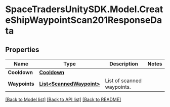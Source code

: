 # SpaceTradersUnitySDK.Model.CreateShipWaypointScan201ResponseData

## Properties

Name | Type | Description | Notes
------------ | ------------- | ------------- | -------------
**Cooldown** | [**Cooldown**](Cooldown.md) |  | 
**Waypoints** | [**List&lt;ScannedWaypoint&gt;**](ScannedWaypoint.md) | List of scanned waypoints. | 

[[Back to Model list]](../README.md#documentation-for-models) [[Back to API list]](../README.md#documentation-for-api-endpoints) [[Back to README]](../README.md)

